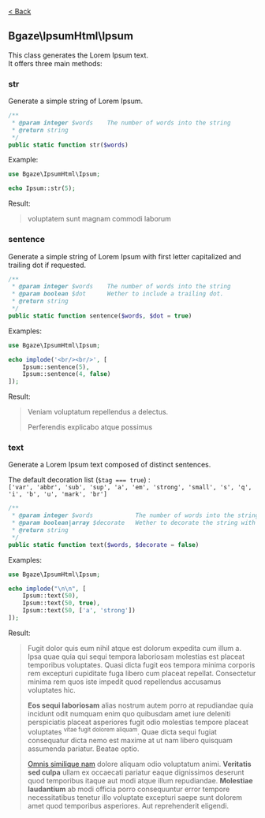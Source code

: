 [< Back](../README.md)

## Bgaze\IpsumHtml\Ipsum

This class generates the Lorem Ipsum text.  
It offers three main methods:

### str

Generate a simple string of Lorem Ipsum.

```php
/**
 * @param integer $words    The number of words into the string
 * @return string
 */
public static function str($words)
```

Example:

```php
use Bgaze\IpsumHtml\Ipsum;

echo Ipsum::str(5);
```

Result:

> voluptatem sunt magnam commodi laborum

### sentence

Generate a simple string of Lorem Ipsum with first letter capitalized and trailing dot if requested.

```php
/**
 * @param integer $words    The number of words into the string
 * @param boolean $dot      Wether to include a trailing dot.
 * @return string
 */
public static function sentence($words, $dot = true)
```

Examples:

```php
use Bgaze\IpsumHtml\Ipsum;

echo implode('<br/><br/>', [
    Ipsum::sentence(5),
    Ipsum::sentence(4, false)
]);
```

Result:

> Veniam voluptatum repellendus a delectus.
>
> Perferendis explicabo atque possimus

### text

Generate a Lorem Ipsum text composed of distinct sentences.

The default decoration list (`$tag === true`) :  
`['var', 'abbr', 'sub', 'sup', 'a', 'em', 'strong', 'small', 's', 'q', 'i', 'b', 'u', 'mark', 'br']`

```php
/**
 * @param integer $words            The number of words into the string
 * @param boolean|array $decorate   Wether to decorate the string with inline html tags
 * @return string
 */
public static function text($words, $decorate = false)
```

Examples:

```php
use Bgaze\IpsumHtml\Ipsum;

echo implode("\n\n", [
    Ipsum::text(50),
    Ipsum::text(50, true),
    Ipsum::text(50, ['a', 'strong'])
]);
```

Result:

> Fugit dolor quis eum nihil atque est dolorum expedita cum illum a. Ipsa quae quia qui sequi tempora laboriosam molestias est placeat temporibus voluptates. Quasi dicta fugit eos tempora minima corporis rem excepturi cupiditate fuga libero cum placeat repellat. Consectetur minima rem quos iste impedit quod repellendus accusamus voluptates hic.
>
> <b>Eos sequi laboriosam</b> alias nostrum autem porro at repudiandae <abbr>quia incidunt</abbr> odit numquam enim quo quibusdam amet iure deleniti perspiciatis placeat asperiores fugit odio molestias tempore placeat voluptates <sup>vitae fugit dolorem aliquam</sup>. Quae dicta sequi fugiat consequatur dicta nemo est maxime at ut nam libero quisquam assumenda pariatur. Beatae optio.
>
> <a href="#">Omnis similique nam</a> dolore aliquam odio voluptatum animi. <strong>Veritatis sed culpa</strong> ullam ex occaecati pariatur eaque dignissimos deserunt quod temporibus itaque aut modi atque illum repudiandae. <strong>Molestiae laudantium</strong> ab modi officia porro consequuntur error tempore necessitatibus tenetur illo voluptate excepturi saepe sunt dolorem amet quod temporibus asperiores. Aut reprehenderit eligendi.



